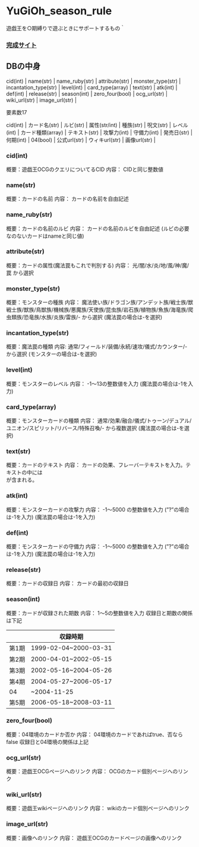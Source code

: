 # YuGiOh_season_rule
遊戯王を○期縛りで遊ぶときにサポートするもの｀

 ### [完成サイト](https://yugioh-db.takoyama.net/)

## DBの中身
cid(int) | name(str) | name_ruby(str) | attribute(str) | monster_type(str) | incantation_type(str) | level(int) | card_type(array) | text(str) | atk(int) | def(int) | release(str) | season(int) | zero_four(bool) | ocg_url(str) | wiki_url(str) | image_url(str) |

要素数17

cid(int) | カード名(str) | ルビ(str) | 属性(str/int) | 種族(str) | 呪文(str) | レベル(int) | カード種類(array) | テキスト(str) | 攻撃力(int) | 守備力(int) | 発売日(str) | 何期(int) | 04(bool) | 公式url(str) | ウィキurl(str) | 画像url(str) |

### cid(int)

概要：遊戯王OCGのクエリについてるCID
内容：
CIDと同じ整数値

### name(str)

概要：カードの名前
内容：
カードの名前を自由記述

### name_ruby(str)

概要：カードの名前のルビ
内容：
カードの名前のルビを自由記述
(ルビの必要なのないカードはnameと同じ値)

### attribute(str)

概要：カードの属性(魔法罠もこれで判別する)
内容：
光/闇/水/炎/地/風/神/魔/罠 から選択

### monster_type(str)

概要：モンスターの種族
内容：
魔法使い族/ドラゴン族/アンデット族/戦士族/獣戦士族/獣族/鳥獣族/機械族/悪魔族/天使族/昆虫族/岩石族/植物族/魚族/海竜族/爬虫類族/恐竜族/水族/炎族/雷族/- から選択
(魔法罠の場合は-を選択)

### incantation_type(str)

概要：魔法罠の種類
内容:
通常/フィールド/装備/永続/速攻/儀式/カウンター/- から選択
(モンスターの場合は-を選択)

### level(int)

概要：モンスターのレベル
内容：
-1〜13の整数値を入力
(魔法罠の場合は-1を入力)

### card_type(array)

概要：モンスターカードの種類
内容：
通常/効果/融合/儀式/トゥーン/デュアル/ユニオン/スピリット/リバース/特殊召喚/- から複数選択
(魔法罠の場合は-を選択)

### text(str)

概要：カードのテキスト
内容：
カードの効果、フレーバーテキストを入力。テキストの中には<br>が含まれる。

### atk(int)

概要：モンスターカードの攻撃力
内容：
-1〜5000 の整数値を入力
(”?”の場合は-1を入力)
(魔法罠の場合は-1を入力)

### def(int)

概要：モンスターカードの守備力
内容：
-1〜5000 の整数値を入力
(”?”の場合は-1を入力)
(魔法罠の場合は-1を入力)

### release(str)

概要：カードの収録日
内容：
カードの最初の収録日

### season(int)

概要：カードが収録された期数
内容：
1〜5の整数値を入力
収録日と期数の関係は下記

|  | 収録時期 |
| --- | --- |
| 第1期 | 1999-02-04~2000-03-31 |
| 第2期 | 2000-04-01~2002-05-15 |
| 第3期 | 2002-05-16~2004-05-26 |
| 第4期 | 2004-05-27~2006-05-17 |
| 04 | ~2004-11-25 |
| 第5期 | 2006-05-18~2008-03-11 |

### zero_four(bool)

概要：04環境のカードか否か
内容：
04環境のカードであればtrue、否ならfalse
収録日と04環境の関係は上記

### ocg_url(str)

概要：遊戯王OCGページへのリンク
内容：
OCGのカード個別ページへのリンク

### wiki_url(str)

概要：遊戯王wikiページへのリンク
内容：
wikiのカード個別ページへのリンク

### image_url(str)

概要：画像へのリンク
内容：
遊戯王OCGのカードページの画像へのリンク
